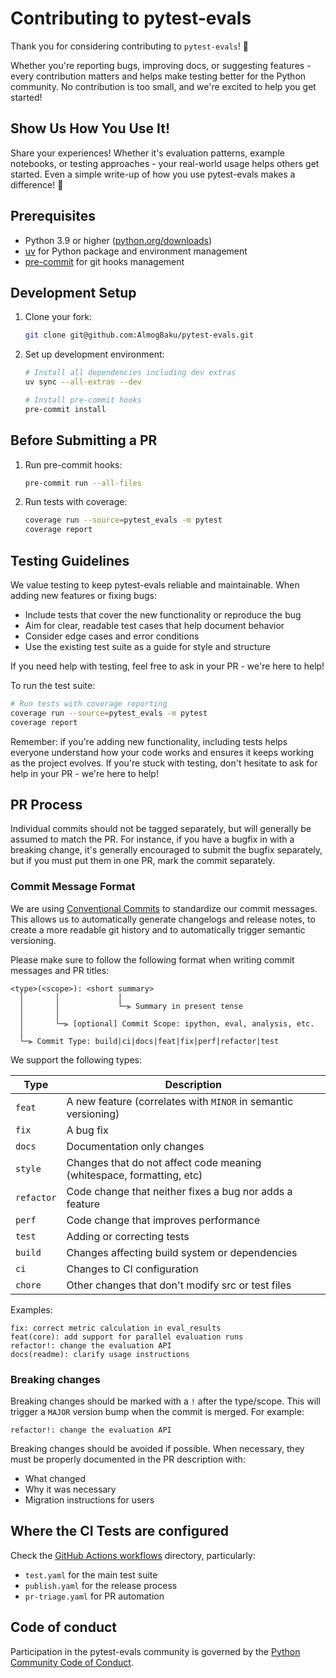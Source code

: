# Contributing to pytest-evals

Thank you for considering contributing to `pytest-evals`! 🎉

Whether you're reporting bugs, improving docs, or suggesting features - every contribution matters and helps make 
testing better for the Python community. No contribution is too small, and we're excited to help you get started!

## Show Us How You Use It!

Share your experiences! Whether it's evaluation patterns, example notebooks, or testing approaches - your real-world 
usage helps others get started. Even a simple write-up of how you use pytest-evals makes a difference! 🚀

## Prerequisites

- Python 3.9 or higher ([python.org/downloads](https://www.python.org/downloads/))
- [uv](https://github.com/astral/uv) for Python package and environment management
- [pre-commit](https://pre-commit.com/) for git hooks management

## Development Setup

1. Clone your fork:
    ```bash
    git clone git@github.com:AlmogBaku/pytest-evals.git
    ```

2. Set up development environment:
    ```bash
    # Install all dependencies including dev extras
    uv sync --all-extras --dev
    
    # Install pre-commit hooks
    pre-commit install
    ```

## Before Submitting a PR

1. Run pre-commit hooks:
    ```bash
    pre-commit run --all-files
    ```

2. Run tests with coverage:
    ```bash
    coverage run --source=pytest_evals -m pytest
    coverage report
    ```

## Testing Guidelines

We value testing to keep pytest-evals reliable and maintainable. When adding new features or fixing bugs:

- Include tests that cover the new functionality or reproduce the bug
- Aim for clear, readable test cases that help document behavior
- Consider edge cases and error conditions
- Use the existing test suite as a guide for style and structure

If you need help with testing, feel free to ask in your PR - we're here to help!

To run the test suite:

```bash
# Run tests with coverage reporting
coverage run --source=pytest_evals -m pytest
coverage report
```

Remember: if you're adding new functionality, including tests helps everyone understand how your code works and ensures
it keeps working as the project evolves. If you're stuck with testing, don't hesitate to ask for help in your PR - we're
here to help!

## PR Process

Individual commits should not be tagged separately, but will generally be assumed to match the PR. For instance, if you
have a bugfix in with a breaking change, it's generally encouraged to submit the bugfix separately, but if you must put
them in one PR, mark the commit separately.

### Commit Message Format

We are using [Conventional Commits](https://www.conventionalcommits.org/en/v1.0.0/) to standardize our commit messages.
This allows us to automatically generate changelogs and release notes, to create a more readable git history and to
automatically trigger semantic versioning.

Please make sure to follow the following format when writing commit messages and PR titles:

```
<type>(<scope>): <short summary>
  │       │             │
  │       │             └─⫸ Summary in present tense
  │       │
  │       └─⫸ [optional] Commit Scope: ipython, eval, analysis, etc.
  │
  └─⫸ Commit Type: build|ci|docs|feat|fix|perf|refactor|test
```

We support the following types:

| Type       | Description                                                           |
|------------|-----------------------------------------------------------------------|
| `feat`     | A new feature (correlates with `MINOR` in semantic versioning)        |
| `fix`      | A bug fix                                                             |
| `docs`     | Documentation only changes                                            |
| `style`    | Changes that do not affect code meaning (whitespace, formatting, etc) |
| `refactor` | Code change that neither fixes a bug nor adds a feature               |
| `perf`     | Code change that improves performance                                 |
| `test`     | Adding or correcting tests                                            |
| `build`    | Changes affecting build system or dependencies                        |
| `ci`       | Changes to CI configuration                                           |
| `chore`    | Other changes that don't modify src or test files                     |

Examples:

```
fix: correct metric calculation in eval_results
feat(core): add support for parallel evaluation runs
refactor!: change the evaluation API
docs(readme): clarify usage instructions
```

### Breaking changes

Breaking changes should be marked with a `!` after the type/scope. This will trigger a `MAJOR` version bump when the
commit is merged. For example:

```
refactor!: change the evaluation API
```

Breaking changes should be avoided if possible. When necessary, they must be properly documented in the PR description
with:

- What changed
- Why it was necessary
- Migration instructions for users

## Where the CI Tests are configured

Check the [GitHub Actions workflows](.github/workflows) directory, particularly:

- `test.yaml` for the main test suite
- `publish.yaml` for the release process
- `pr-triage.yaml` for PR automation

## Code of conduct

Participation in the pytest-evals community is governed by
the [Python Community Code of Conduct](https://www.python.org/psf/conduct/).